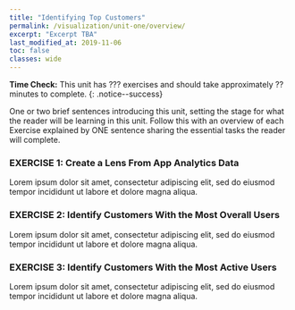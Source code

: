 ```yaml
---
title: "Identifying Top Customers"
permalink: /visualization/unit-one/overview/
excerpt: "Excerpt TBA"
last_modified_at: 2019-11-06
toc: false
classes: wide
---
```


**Time Check:** This unit has ??? exercises and should take approximately ?? minutes to complete.
{: .notice--success}

One or two brief sentences introducing this unit, setting the stage for what the reader will be learning in this unit. Follow this with an overview of each Exercise explained by ONE sentence sharing the essential tasks the reader will complete.

### EXERCISE 1: Create a Lens From App Analytics Data
Lorem ipsum dolor sit amet, consectetur adipiscing elit, sed do eiusmod tempor incididunt ut labore et dolore magna aliqua.

### EXERCISE 2: Identify Customers With the Most Overall Users
Lorem ipsum dolor sit amet, consectetur adipiscing elit, sed do eiusmod tempor incididunt ut labore et dolore magna aliqua.

### EXERCISE 3: Identify Customers With the Most Active Users
Lorem ipsum dolor sit amet, consectetur adipiscing elit, sed do eiusmod tempor incididunt ut labore et dolore magna aliqua.
